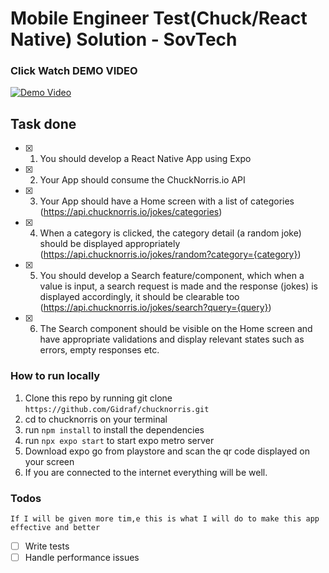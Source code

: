 
# Mobile Engineer Test(Chuck/React Native) Solution - SovTech

### Click Watch DEMO VIDEO
[![Demo Video](https://res.cloudinary.com/g-draf-inc/image/upload/v1664699407/Screenshot_1664694718_scbypx.png)](https://res.cloudinary.com/g-draf-inc/video/upload/v1664699351/demo_pmi5ov.mp4)

## Task done

- [x] 1. You should develop a React Native App using Expo
- [x] 2. Your App should consume the ChuckNorris.io API
- [x] 3. Your App should have a Home screen with a list of categories
(https://api.chucknorris.io/jokes/categories)
- [x] 4. When a category is clicked, the category detail (a random joke) should be displayed
appropriately (https://api.chucknorris.io/jokes/random?category={category})
- [x] 5. You should develop a Search feature/component, which when a value is input, a
search request is made and the response (jokes) is displayed accordingly, it should
be clearable too
(https://api.chucknorris.io/jokes/search?query={query})
- [x] 6. The Search component should be visible on the Home screen and have appropriate
validations and display relevant states such as errors, empty responses etc.

### How to run locally
1. Clone this repo by running git clone `https://github.com/Gidraf/chucknorris.git`
2. cd to chucknorris on your terminal
3. run `npm install` to install the dependencies
4. run `npx expo start` to start expo metro server
5. Download expo go from playstore and scan the qr code displayed on your screen
6. If you are connected to the internet everything will be well.

### Todos
 `If I will be given more tim,e this is what I will do to make this app effective and better`
- [ ] Write tests
- [ ] Handle performance issues